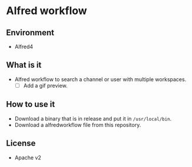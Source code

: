 # Alfred workflow
## Environment
* Alfred4

## What is it
* Alfred workflow to search a channel or user with multiple workspaces.
  - [ ] Add a gif preview.

## How to use it
* Download a binary that is in release and put it in `/usr/local/bin`.
* Download a alfredworkflow file from this repository.

## License
* Apache v2

